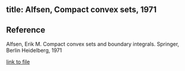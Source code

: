 title: Alfsen, Compact convex sets, 1971 
---

## Reference

Alfsen, Erik M. Compact convex sets and boundary integrals. Springer, Berlin Heidelberg, 1971

[link to file](https://drive.google.com/file/d/0B0mEhqjgzvQ4WWQzZDd1bzczUEk/view?usp=sharing)


